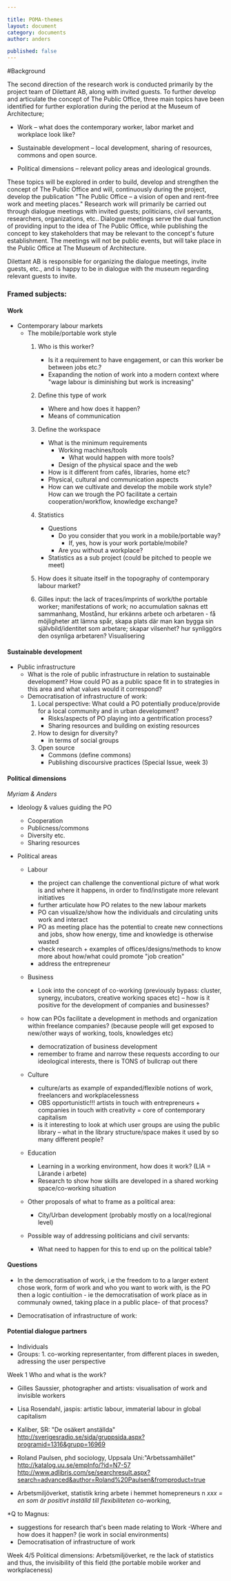 ```yaml
---

title: POMA-themes  
layout: document  
category: documents   
author: anders

published: false
---
```


#Background

The second direction of the research work is conducted primarily by the project team of Dilettant AB, along with invited guests. To further develop and articulate the concept of The Public Office, three main topics have been identified for further exploration during the period at the Museum of Architecture;

* Work – what does the contemporary worker, labor market and workplace look like?

* Sustainable development – local development, sharing of resources, commons and open source.

* Political dimensions – relevant policy areas and ideological grounds.

These topics will be explored in order to build, develop and strengthen the concept of The Public Office and will, continuously during the project, develop the publication "The Public Office – a vision of open and rent-free work and meeting places." Research work will primarily be carried out through dialogue meetings with invited guests; politicians, civil servants, researchers, organizations, etc.. Dialogue meetings serve the dual function of providing input to the idea of The Public Office, while publishing the concept to key stakeholders that may be relevant to the concept's future establishment. The meetings will not be public events, but will take place in the Public Office at The Museum of Architecture.

Dilettant AB is responsible for organizing the dialogue meetings, invite guests, etc., and is happy to be in dialogue with the museum regarding relevant guests to invite.

### Framed subjects:

#### Work

* Contemporary labour markets
	* The mobile/portable work style
		1. Who is this worker?  
			* Is it a requirement to have engagement, or can this worker be between jobs etc.?
            * Exapanding the notion of work into a modern context where "wage labour is diminishing but work is increasing" 
		2. Define this type of work
			* Where and how does it happen?
			* Means of communication
		3. Define the workspace
			* What is the minimum requirements
				* Working machines/tools
					* What would happen with more tools?
				* Design of the physical space and the web
			* How is it different from cafés, libraries, home etc?
			* Physical, cultural and communication aspects
			* How can we cultivate and develop the mobile work style? How can we trough the PO facilitate a certain cooperation/workflow, knowledge exchange?
		4. Statistics
			* Questions
				* Do you consider that you work in a mobile/portable way?
                	* If, yes, how is your work portable/mobile?
				* Are you without a workplace?
			* Statistics as a sub project (could be pitched to people we meet)
		5. How does it situate itself in the topography of contemporary labour market?
          
        6. Gilles input: the lack of traces/imprints of work/the portable worker; manifestations of work; no accumulation
        saknas ett sammanhang, Mostånd, hur erkänns arbete och arbetaren - få möjligheter att lämna spår, skapa plats där man kan bygga sin självbild/identitet som arbetare; skapar vilsenhet?
        hur synliggörs den osynliga arbetaren? Visualisering

#### Sustainable development

* Public infrastructure
	* What is the role of public infrastructure in relation to sustainable development? How could PO as a public space fit in to strategies in this area and what values would it correspond? 
    * Democratisation of infrastructure of work:
		1. Local perspective: What could a PO potentially produce/provide for a local community and in urban development?
        	* Risks/aspects of PO playing into a gentrification process?
			* Sharing resources and building on existing resources
		2. How to design for diversity?
    		* in terms of social groups
		3. Open source
			* Commons (define commons)
			* Publishing discoursive practices (Special Issue, week 3)

#### Political dimensions
*Myriam & Anders*

* Ideology & values guiding the PO
	* Cooperation
	* Publicness/commons
	* Diversity etc.
    * Sharing resources
    
* Political areas
	* Labour
    	* the project can challenge the conventional picture of what work is and where it happens, in order to find/instigate more relevant initiatives
		* further articulate how PO relates to the new labour markets
		* PO can visualize/show how the individuals and circulating units work and interact
		* PO as meeting place has the potential to create new connections and jobs, show how energy, time and knowledge is otherwise wasted 
		* check research + examples of offices/designs/methods to know more about how/what could promote "job creation"
		* address the entrepreneur
        
	* Business
    	* Look into the concept of co-working (previously bypass: cluster, synergy, incubators, creative working spaces
 etc) – how is it positive for the development of companies and businesses? 
	* how can POs facilitate a development in methods and organization within freelance companies? (because people will get exposed to new/other ways of working, tools, knowledges etc)
		* democratization of business development
		* remember to frame and narrow these requests according to our ideological interests, there is TONS of bullcrap out there
        
	* Culture
    	* culture/arts as example of expanded/flexible notions of work, freelancers and workplacelessness
		* OBS opportunistic!!! artists in touch with entrepreneurs + companies in touch with creativity = core of contemporary capitalism
		* is it interesting to look at which user groups are using the public library – what in the library structure/space makes it used by so many different people?
        
	* Education
		* Learning in a working environment, how does it work? (LIA = Lärande i arbete) 
		* Research to show how skills are developed in a shared working space/co-working situation
        
	* Other proposals of what to frame as a political area:
		* City/Urban development (probably mostly on a local/regional level)

	* Possible way of addressing politicians and civil servants:
		* What need to happen for this to end up on the political table?

#### Questions
    
 * In the democratisation of work, i.e the freedom to to a larger extent chose work, form of work and who you want to work with, is the PO then a logic contiuition - ie the democratisation of work place as in communaly owned, taking place in a public place- of that process? 

* Democratisation of infrastructure of work:



#### Potential dialogue partners
 * Individuals
 * Groups: 1. co-working representanter, from different places in sweden, adressing the user perspective
 
 
Week 1 
Who and what is the work?
* Gilles Saussier, photographer and artists: visualisation of work and invisible workers
* Lisa Rosendahl, jaspis: artistic labour, immaterial labour in global capitalism
* Kaliber, SR: "De osäkert anställda" http://sverigesradio.se/sida/gruppsida.aspx?programid=1316&grupp=16969

* Roland Paulsen, phd sociology, Uppsala Uni:"Arbetssamhället"
http://katalog.uu.se/empInfo/?id=N7-57
http://www.adlibris.com/se/searchresult.aspx?search=advanced&author=Roland%20Paulsen&fromproduct=true

* Arbetsmiljöverket, statistik kring arbete i hemmet homepreneurs n
*xxx = en som är positivt inställd till flexibiliteten* co-working, 

*Q to Magnus: 
 * suggestions for research that's been made relating to Work -Where and how does it happen? (ie work in social environments) 
 * Democratisation of infrastructure of work
 

Week 4/5
Political dimensions:
Arbetsmiljöverket, re the lack of statistics and thus, the invisibility of this field
(the portable mobile worker and workplaceness) 





 
 
 
 
 
 
 
 
 
 
 
 
 